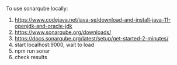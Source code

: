 To use sonarqube locally:

1. https://www.codejava.net/java-se/download-and-install-java-11-openjdk-and-oracle-jdk
2. https://www.sonarqube.org/downloads/
3. https://docs.sonarqube.org/latest/setup/get-started-2-minutes/
4. start localhost:9000, wait to load
5. npm run sonar
6. check results
